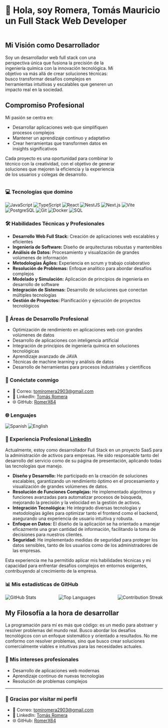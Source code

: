 # 👋 Hola, soy Romera, Tomás Mauricio un Full Stack Web Developer

<div style="display: flex; align-items: center; justify-content: space-between;">
  <div style="width: 70%;">

## Mi Visión como Desarrollador

  Soy un desarrollador web full stack con una perspectiva única que fusiona la precisión de la ingeniería química con la innovación tecnológica. Mi objetivo va más allá de crear soluciones técnicas: busco transformar desafíos complejos en herramientas intuitivas y escalables que generen un impacto real en la sociedad.

## Compromiso Profesional

  Mi pasión se centra en:
  - Desarrollar aplicaciones web que simplifiquen procesos complejos
  - Mantener un aprendizaje continuo y adaptativo
  - Crear herramientas que transformen datos en insights significativos

  Cada proyecto es una oportunidad para combinar lo técnico con la creatividad, con el objetivo de generar soluciones que mejoren la eficiencia y la experiencia de los usuarios y colegas de desarrollo.

  </div>
   <!-- <img src="https://github.com/RomerX64.png" alt="Tomás Romera" width="250" height="250" style="border-radius: 50%; margin-left: 20px;"/> -->

</div>

### 💻 Tecnologías que domino

<div>
  <img src="https://img.shields.io/badge/JavaScript-F7DF1E?style=for-the-badge&logo=javascript&logoColor=black" alt="JavaScript"/>
  <img src="https://img.shields.io/badge/TypeScript-3178C6?style=for-the-badge&logo=typescript&logoColor=white" alt="TypeScript"/>
  <img src="https://img.shields.io/badge/React-61DAFB?style=for-the-badge&logo=react&logoColor=black" alt="React"/>
  <img src="https://img.shields.io/badge/NestJS-E0234E?style=for-the-badge&logo=nestjs&logoColor=white" alt="NestJS"/>
  <img src="https://img.shields.io/badge/Next.js-000000?style=for-the-badge&logo=nextdotjs&logoColor=white" alt="Next.js"/>
  <img src="https://img.shields.io/badge/Vite-646CFF?style=for-the-badge&logo=vite&logoColor=white" alt="Vite"/>
  <img src="https://img.shields.io/badge/PostgreSQL-336791?style=for-the-badge&logo=postgresql&logoColor=white" alt="PostgreSQL"/>
  <img src="https://img.shields.io/badge/Git-F05032?style=for-the-badge&logo=git&logoColor=white" alt="Git"/>
  <img src="https://img.shields.io/badge/Docker-2496ED?style=for-the-badge&logo=docker&logoColor=white" alt="Docker"/>
  <img src="https://img.shields.io/badge/SQL-4479A1?style=for-the-badge&logo=postgresql&logoColor=white" alt="SQL"/>
</div>

### 🛠️ Habilidades Técnicas y Profesionales

- **Desarrollo Web Full Stack:** Creación de aplicaciones web escalables y eficientes
- **Ingeniería de Software:** Diseño de arquitecturas robustas y mantenibles
- **Análisis de Datos:** Procesamiento y visualización de grandes volúmenes de información
- **Metodologías Ágiles:** Experiencia en scrum y trabajo colaborativo
- **Resolución de Problemas:** Enfoque analítico para abordar desafíos complejos
- **Modelado y Simulación:** Aplicación de principios de ingeniería en desarrollo de software
- **Integración de Sistemas:** Desarrollo de soluciones que conectan múltiples tecnologías
- **Gestión de Proyectos:** Planificación y ejecución de proyectos tecnológicos

### 🌱 Áreas de Desarrollo Profesional

- Optimización de rendimiento en aplicaciones web con grandes volúmenes de datos
- Desarrollo de aplicaciones con inteligencia artificial
- Integración de principios de ingeniería química en soluciones tecnológicas
- Aprendizaje avanzado de JAVA
- Técnicas de machine learning y análisis de datos
- Desarrollo de herramientas para procesos industriales y científicos


### 🤝 Conéctate conmigo

- 📧 Correo: tomiromera2903@gmail.com
- 🔗 LinkedIn: [Tomás Romera](https://www.linkedin.com/in/tomas-romera-817a81271)
- 🌐 GitHub: [RomerX64](https://github.com/RomerX64)


### 🌐 Lenguajes

<div>
  <img src="https://img.shields.io/badge/Spanish-Native-green?style=for-the-badge" alt="Spanish"/>
  <img src="https://img.shields.io/badge/English-Intermediate-blue?style=for-the-badge" alt="English"/>
</div>

### 💼 Experiencia Profesional [LinkedIn](https://www.linkedin.com/in/tomas-romera-817a81271)

Actualmente, estoy como desarrollador Full Stack en un proyecto SaaS para la administración de activos para empresas. He sido responsable tanto del desarrollo del servicio como de su página de presentación, aplicando todas las tecnologías que manejo.

- **Diseño y Desarrollo:** He participado en la creación de soluciones escalables, garantizando un rendimiento óptimo en el procesamiento y visualización de grandes volúmenes de datos.
- **Resolución de Funciones Complejas:** He implementado algoritmos y funciones avanzadas para automatizar procesos de búsqueda, mejorando la precisión y la velocidad en la gestión de activos.
- **Integración Tecnológica:** He integrado diversas tecnologías y metodologías ágiles para optimizar tanto el frontend como el backend, asegurando una experiencia de usuario intuitiva y robusta.
- **Enfoque en Datos:** El diseño de la aplicación se ha orientado a manejar eficazmente una gran cantidad de información, facilitando la toma de decisiones para nuestros clientes.
- **Seguridad:** He implementado medidas de seguridad para proteger los datos sensibles, tanto de los usuarios como de los administradores de las empresas.

Esta experiencia me ha permitido aplicar mis habilidades técnicas y mi capacidad para enfrentar desafíos complejos en entornos exigentes, contribuyendo al crecimiento de la empresa.

### 📊 Mis estadísticas de GitHub

<div style="display: flex; justify-content: space-between;">
  <img src="https://github-readme-stats.vercel.app/api?username=RomerX64&show_icons=true&theme=radical" alt="GitHub Stats" />
  <img src="https://github-readme-stats.vercel.app/api/top-langs/?username=RomerX64&layout=compact" alt="Top Languages">
  <img src="https://github-readme-streak-stats.herokuapp.com/?user=RomerX64" alt="Contribution Streak" />
</div>


## My Filosofía a la hora de desarrollar

La programación para mí es más que código: es un medio para abstraer y resolver problemas del mundo real. Busco abordar los desafíos tecnológicos con un enfoque sistemático y orientado a resultados. No me conformo con resolver problemas, sino que busco crear soluciones comercialmente viables e intuitivas para las necesidades actuales.


### 🚀 Mis intereses profesionales

- Desarrollo de aplicaciones web modernas
- Aprendizaje continuo de nuevas tecnologías
- Resolución de problemas complejos

---


### 👋 Gracias por visitar mi perfil

- 📧 Correo: tomiromera2903@gmail.com
- 🔗 LinkedIn: [Tomás Romera](https://www.linkedin.com/in/tomas-romera-817a81271)
- 🌐 GitHub: [RomerX64](https://github.com/RomerX64)
